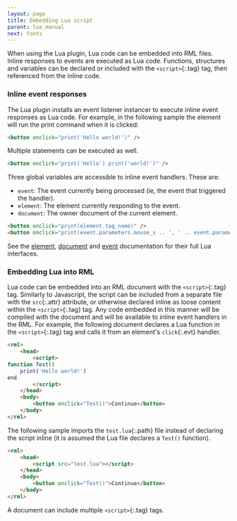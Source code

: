 ```yaml
---
layout: page
title: Embedding Lua script
parent: lua_manual
next: fonts
---
```


When using the Lua plugin, Lua code can be embedded into RML files. Inline responses to events are executed as Lua code. Functions, structures and variables can be declared or included with the `<script>`{:.tag} tag, then referenced from the inline code.

### Inline event responses

The Lua plugin installs an event listener instancer to execute inline event responses as Lua code. For example, in the following sample the element will run the print command when it is clicked:

```html
<button onclick="print('Hello world!')" />
```

Multiple statements can be executed as well.

```html
<button onclick="print('Hello') print('world!')" />
```
Three global variables are accessible to inline event handlers. These are:

* `event`: The event currently being processed (ie, the event that triggered the handler).
* `element`: The element currently responding to the event.
* `document`: The owner document of the current element. 

```html
<button onclick="print(element.tag_name)" />
<button onclick="print(event.parameters.mouse_x .. ', ' .. event.parameters.mouse_y)" />
```

See the [element](elements.html), [document](documents.html) and [event](events.html) documentation for their full Lua interfaces.

### Embedding Lua into RML

Lua code can be embedded into an RML document with the `<script>`{:.tag} tag. Similarly to Javascript, the script can be included from a separate file with the `src`{:.attr} attribute, or otherwise declared inline as loose content within the `<script>`{:.tag} tag. Any code embedded in this manner will be compiled with the document and will be available to inline event handlers in the RML. For example, the following document declares a Lua function in the `<script>`{:.tag} tag and calls it from an element's `click`{:.evt} handler.

```html
<rml>
	<head>
		<script>
function Test()
	print('Hello world!')
end
		</script>
	</head>
	<body>
		<button onclick="Test()">Continue</button>
	</body>
</rml>
```

The following sample imports the `test.lua`{:.path} file instead of declaring the script inline (it is assumed the Lua file declares a `Test()` function).

```html
<rml>
	<head>
		<script src="test.lua"></script>
	</head>
	<body>
		<button onclick="Test()">Continue</button>
	</body>
</rml>
```

A document can include multiple `<script>`{:.tag} tags.
